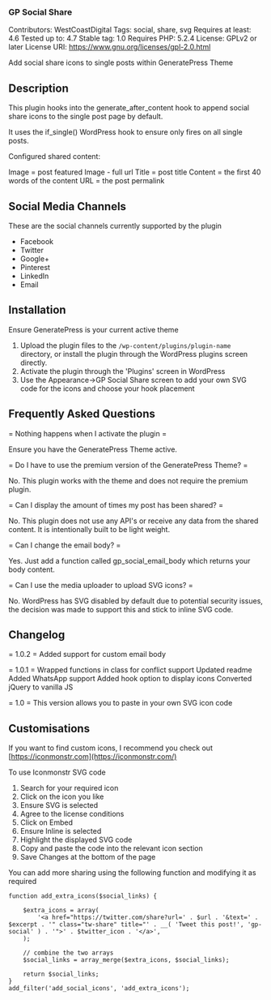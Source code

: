 ### GP Social Share ###
Contributors: WestCoastDigital
Tags: social, share, svg
Requires at least: 4.6
Tested up to: 4.7
Stable tag: 1.0
Requires PHP: 5.2.4
License: GPLv2 or later
License URI: https://www.gnu.org/licenses/gpl-2.0.html

Add social share icons to single posts within GeneratePress Theme

## Description ##

This plugin hooks into the generate_after_content hook to append social share icons to the single post page by default.

It uses the if_single() WordPress hook to ensure only fires on all single posts.

Configured shared content:

Image = post featured Image - full url
Title = post title
Content = the first 40 words of the content
URL = the post permalink

## Social Media Channels ##
These are the social channels currently supported by the plugin
* Facebook
* Twitter
* Google+
* Pinterest
* LinkedIn
* Email

## Installation ##

Ensure GeneratePress is your current active theme


1. Upload the plugin files to the `/wp-content/plugins/plugin-name` directory, or install the plugin through the WordPress plugins screen directly.
2. Activate the plugin through the 'Plugins' screen in WordPress
3. Use the Appearance->GP Social Share screen to add your own SVG code for the icons and choose your hook placement

## Frequently Asked Questions ##

= Nothing happens when I activate the plugin =

Ensure you have the GeneratePress Theme active.

= Do I have to use the premium version of the GeneratePress Theme? =

No. This plugin works with the theme and does not require the premium plugin.

= Can I display the amount of times my post has been shared? =

No. This plugin does not use any API's or receive any data from the shared content. It is intentionally built to be light weight.

= Can I change the email body? =

Yes. Just add a function called gp_social_email_body which returns your body content.

= Can I use the media uploader to upload SVG icons? =

No. WordPress has SVG disabled by default due to potential security issues, the decision was made to support this and stick to inline SVG code.

## Changelog ##

= 1.0.2 =
Added support for custom email body

= 1.0.1 =
Wrapped functions in class for conflict support
Updated readme
Added WhatsApp support
Added hook option to display icons
Converted jQuery to vanilla JS

= 1.0 =
This version allows you to paste in your own SVG icon code

## Customisations ##

If you want to find custom icons, I recommend you check out [https://iconmonstr.com](https://iconmonstr.com/)

To use Iconmonstr SVG code
1. Search for your required icon
2. Click on the icon you like
3. Ensure SVG is selected
4. Agree to the license conditions
5. Click on Embed
6. Ensure Inline is selected
7. Highlight the displayed SVG code
8. Copy and paste the code into the relevant icon section
9. Save Changes at the bottom of the page

You can add more sharing using the following function and modifying it as required

```
function add_extra_icons($social_links) {
 
	$extra_icons = array(
		'<a href="https://twitter.com/share?url=' . $url . '&text=' . $excerpt . '" class="tw-share" title="' . __( 'Tweet this post!', 'gp-social' ) . '">' . $twitter_icon . '</a>',
	);
 
	// combine the two arrays
	$social_links = array_merge($extra_icons, $social_links);
 
	return $social_links;
}
add_filter('add_social_icons', 'add_extra_icons');
```